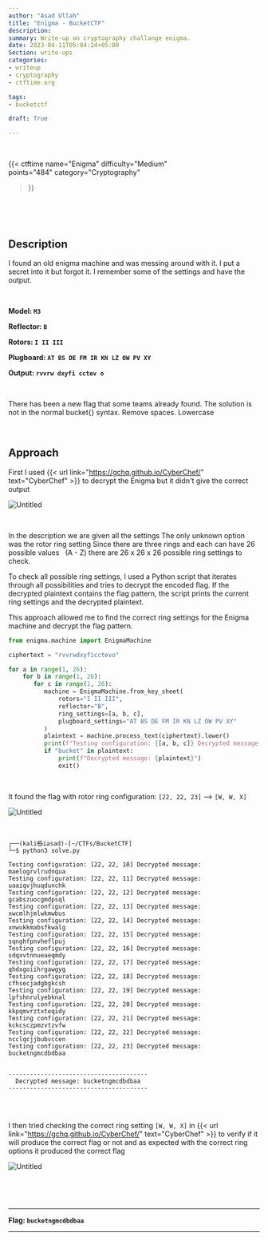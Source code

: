 ```yaml
---
author: "Asad Ullah"
title: "Enigma - BucketCTF"
description: 
summary: Write-up on cryptography challange enigma.
date: 2023-04-11T05:04:24+05:00
Section: write-ups
categories:
- writeup
- cryptography
- ctftime.org

tags:
- bucketctf

draft: True

---
```


&nbsp;


{{< 
ctftime 
name="Enigma" 
difficulty="Medium"  
points="484"
category="Cryptography"
>}}

&nbsp;

&nbsp;



## Description

I found an old enigma machine and was messing around with it. I put a secret into it but forgot it. I remember some of the settings and have the output. 

&nbsp;

**Model: `M3`**

**Reflector: `B`**

**Rotors: `I II III`**

**Plugboard: `AT BS DE FM IR KN LZ OW PV XY`**

**Output: `rvvrw dxyfi cctev o`** 

&nbsp;

There has been a new flag that some teams already found. The solution is not in the normal bucket{} syntax. Remove spaces. Lowercase

&nbsp;

## Approach

First I used {{< url link="https://gchq.github.io/CyberChef/" text="CyberChef" >}} to decrypt the Enigma but it didn't give the correct output

![Untitled](/write-ups/ctftime/bucket/enigma-1.webp)

&nbsp;
 
In the description we are given all the settings The only unknown option was the rotor ring setting Since there are three rings and each can have 26 possible values &nbsp; (A - Z) there are 26 x 26 x 26 possible ring settings to check.

To check all possible ring settings, I used a Python script that iterates through all possibilities and tries to decrypt the encoded flag. If the decrypted plaintext contains the flag pattern, the script prints the current ring settings and the decrypted plaintext.

This approach allowed me to find the correct ring settings for the Enigma machine and decrypt the flag pattern.

```python
from enigma.machine import EnigmaMachine

ciphertext = "rvvrwdxyficctevo"

for a in range(1, 26):
    for b in range(1, 26):
       for c in range(1, 26):
          machine = EnigmaMachine.from_key_sheet(
              rotors="I II III",
              reflector="B",
              ring_settings=[a, b, c],
              plugboard_settings="AT BS DE FM IR KN LZ OW PV XY"
          )
          plaintext = machine.process_text(ciphertext).lower()
          print(f"Testing configuration: {[a, b, c]} Decrypted message: {plaintext}")
          if "bucket" in plaintext:
              print(f"Decrypted message: {plaintext}")
              exit()
```

&nbsp;

It found the flag with rotor ring configuration: `[22, 22, 23]` --> `[W, W, X]` 

![Untitled](/write-ups/ctftime/bucket/enigma-2.webp)

&nbsp;

```
┌──(kali㉿iasad)-[~/CTFs/BucketCTF]
└─$ python3 solve.py

Testing configuration: [22, 22, 10] Decrypted message: maelogrvlrudnqua
Testing configuration: [22, 22, 11] Decrypted message: uaaiqvjhuqdunchk
Testing configuration: [22, 22, 12] Decrypted message: gcabszuocgmdpsql
Testing configuration: [22, 22, 13] Decrypted message: xwcmlhjmlwkmwbus
Testing configuration: [22, 22, 14] Decrypted message: xnwukkmabsfkwalg
Testing configuration: [22, 22, 15] Decrypted message: sqnghfpnvheflpuj
Testing configuration: [22, 22, 16] Decrypted message: sdqxvtnnueaeqmdy
Testing configuration: [22, 22, 17] Decrypted message: qhdxgoiihrgawgyg
Testing configuration: [22, 22, 18] Decrypted message: cfhsecjadgbgkcsh
Testing configuration: [22, 22, 19] Decrypted message: lpfshnrulyebknal
Testing configuration: [22, 22, 20] Decrypted message: kkpqmvrztxteqidy
Testing configuration: [22, 22, 21] Decrypted message: kckcsczpmzvtzvfw
Testing configuration: [22, 22, 22] Decrypted message: ncclqcjjbubvccen
Testing configuration: [22, 22, 23] Decrypted message: bucketngmcdbdbaa


---------------------------------------
  Decrypted message: bucketngmcdbdbaa
---------------------------------------


```

&nbsp;

I then tried checking the correct ring setting `[W, W, X]` in {{< url link="https://gchq.github.io/CyberChef/" text="CyberChef" >}} to verify if it will produce the correct flag or not and as expected with the correct ring options it produced the correct flag

![Untitled](/write-ups/ctftime/bucket/enigma-3.webp)

&nbsp;

&nbsp;

---

**Flag: `bucketngmcdbdbaa`**

---

&nbsp;

&nbsp;
